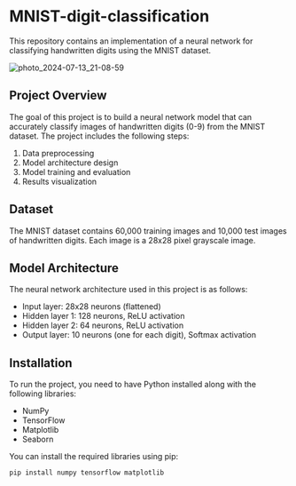 # MNIST-digit-classification

This repository contains an implementation of a neural network for classifying handwritten digits using the MNIST dataset.

![photo_2024-07-13_21-08-59 ](https://github.com/user-attachments/assets/bfa3171b-e355-49df-bbb5-22d3783f0a36)


## Project Overview

The goal of this project is to build a neural network model that can accurately classify images of handwritten digits (0-9) from the MNIST dataset. The project includes the following steps:

1. Data preprocessing
2. Model architecture design
3. Model training and evaluation
4. Results visualization

## Dataset

The MNIST dataset contains 60,000 training images and 10,000 test images of handwritten digits. Each image is a 28x28 pixel grayscale image.

## Model Architecture

The neural network architecture used in this project is as follows:
- Input layer: 28x28 neurons (flattened)
- Hidden layer 1: 128 neurons, ReLU activation
- Hidden layer 2: 64 neurons, ReLU activation
- Output layer: 10 neurons (one for each digit), Softmax activation

## Installation

To run the project, you need to have Python installed along with the following libraries:
- NumPy
- TensorFlow
- Matplotlib
- Seaborn

You can install the required libraries using pip:

```bash
pip install numpy tensorflow matplotlib
